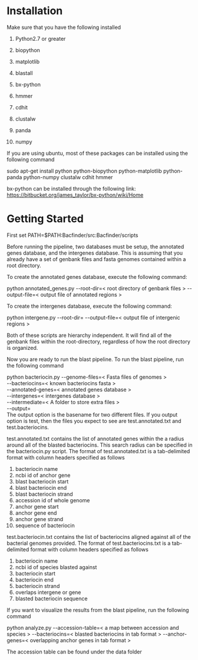 Installation
============

Make sure that you have the following installed

1) Python2.7 or greater 

2) biopython 

3) matplotlib

4) blastall

5) bx-python

6) hmmer

7) cdhit

8) clustalw

9) panda

10) numpy

If you are using ubuntu, most of these packages can be installed using the following command

sudo apt-get install python python-biopython python-matplotlib python-panda python-numpy clustalw cdhit hmmer

bx-python can be installed through the following link: https://bitbucket.org/james_taylor/bx-python/wiki/Home


Getting Started
===============

First set PATH=$PATH:Bacfinder/src:Bacfinder/scripts

Before running the pipeline, two databases must be setup, the annotated genes database, and the intergenes database.  This is assuming that you already have a set of genbank files and fasta genomes contained within a root directory.

To create the annotated genes database, execute the following command:

python annotated_genes.py --root-dir=< root directory of genbank files > --output-file=< output file of annotated regions >

To create the intergenes database, execute the following command:

python intergene.py --root-dir=<root directory genbank files> --output-file=< output file of intergenic regions >

Both of these scripts are hierarchy independent.  It will find all of the genbank files within the root-directory, regardless of how the root directory is organized.

Now you are ready to run the blast pipeline.  To run the blast pipeline, run the following command

python bacteriocin.py --genome-files=< Fasta files of genomes > \
                      --bacteriocins=< known bacteriocins fasta > \
                      --annotated-genes=< annotated genes database >  \
                      --intergenes=< intergenes database > \
                      --intermediate=< A folder to store extra files > \
                      --output=<basename of output file>  
The output option is the basename for two different files.  If you output option is test, then the files you expect to see are test.annotated.txt and test.bacteriocins.

test.annotated.txt contains the list of annotated genes within the a radius around all of the blasted bacteriocins.  This search radius can be specified in the bacteriocin.py script.
The format of test.annotated.txt is a tab-delimited format with column headers specified as follows

1.  bacteriocin name 
2.  ncbi id of anchor gene
3.  blast bacteriocin start
4.  blast bacteriocin end
5.  blast bacteriocin strand
6.  accession id of whole genome
7.  anchor gene start 
8.  anchor gene end
9.  anchor gene strand
10. sequence of bacteriocin


test.bacteriocin.txt contains the list of bacteriocins aligned against all of the bacterial genomes provided.
The format of test.bacteriocins.txt is a tab-delimited format with column headers specified as follows

1. bacteriocin name 
2. ncbi id of species blasted against
3. bacteriocin start
4. bacteriocin end
5. bacteriocin strand
6. overlaps intergene or gene
7. blasted bacteriocin sequence

If you want to visualize the results from the blast pipeline, run the following command

python analyze.py --accession-table=< a map between accession and species >
                  --bacteriocins=< blasted bacteriocins in tab format >
                  --anchor-genes=< overlapping anchor genes in tab format >

The accession table can be found under the data folder
